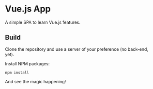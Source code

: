 # Vue.js App
A simple SPA to learn Vue.js features.

## Build
Clone the repository and use a server of your preference (no back-end, yet).

Install NPM packages: 
    
    npm install

And see the magic happening!

